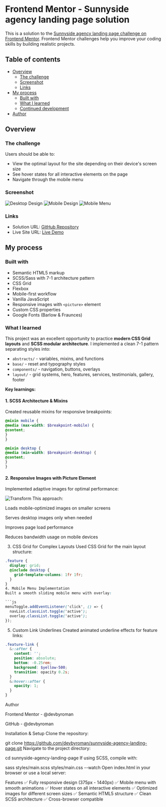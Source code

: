 # Frontend Mentor - Sunnyside agency landing page solution

This is a solution to the [Sunnyside agency landing page challenge on Frontend Mentor](https://www.frontendmentor.io/challenges/sunnyside-agency-landing-page-7yVs3B6ef). Frontend Mentor challenges help you improve your coding skills by building realistic projects.

## Table of contents

- [Overview](#overview)
  - [The challenge](#the-challenge)
  - [Screenshot](#screenshot)
  - [Links](#links)
- [My process](#my-process)
  - [Built with](#built-with)
  - [What I learned](#what-i-learned)
  - [Continued development](#continued-development)
- [Author](#author)

## Overview

### The challenge

Users should be able to:

- View the optimal layout for the site depending on their device's screen size
- See hover states for all interactive elements on the page
- Navigate through the mobile menu

### Screenshot

![Desktop Design](./design/desktop-design.jpg)
![Mobile Design](./design/mobile-design.jpg)
![Mobile Menu](./design/mobile-menu.jpg)

### Links

- Solution URL: [GitHub Repository](https://github.com/devbyroman/sunnyside-agency-landing-page)
- Live Site URL: [Live Demo](https://devbyroman.github.io/sunnyside-agency-landing-page)

## My process

### Built with

- Semantic HTML5 markup
- SCSS/Sass with 7-1 architecture pattern
- CSS Grid
- Flexbox
- Mobile-first workflow
- Vanilla JavaScript
- Responsive images with `<picture>` element
- Custom CSS properties
- Google Fonts (Barlow & Fraunces)

### What I learned

This project was an excellent opportunity to practice **modern CSS Grid layouts** and **SCSS modular architecture**. I implemented a clean 7-1 pattern separating styles into:

- `abstracts/` - variables, mixins, and functions
- `base/` - reset and typography styles
- `components/` - navigation, buttons, overlays
- `layout/` - grid systems, hero, features, services, testimonials, gallery, footer

**Key learnings:**

#### 1. SCSS Architecture & Mixins

Created reusable mixins for responsive breakpoints:
```scss
@mixin mobile {
@media (max-width: $breakpoint-mobile) {
@content;
}
}

@mixin desktop {
@media (min-width: $breakpoint-desktop) {
@content;
}
}
```

#### 2. Responsive Images with Picture Element

Implemented adaptive images for optimal performance:

<picture> <source media="(min-width: 1025px)" srcset="images/desktop/image-transform.jpg"> <img src="images/mobile/image-transform.jpg" alt="Transform"> </picture> 
This approach:

Loads mobile-optimized images on smaller screens

Serves desktop images only when needed

Improves page load performance

Reduces bandwidth usage on mobile devices

3. CSS Grid for Complex Layouts
Used CSS Grid for the main layout structure:

```scss
.feature {
  display: grid;
  @include desktop {
    grid-template-columns: 1fr 1fr;
  }
}
4. Mobile Menu Implementation
Built a smooth sliding mobile menu with overlay:

```js
menuToggle.addEventListener('click', () => {
  navList.classList.toggle('active');
  overlay.classList.toggle('active');
});
```
5. Custom Link Underlines
Created animated underline effects for feature links:

```scss
.feature-link {
  &::after {
    content: '';
    position: absolute;
    bottom: -0.25rem;
    background: $yellow-500;
    transition: opacity 0.2s;
  }
  &:hover::after {
    opacity: 1;
  }
}
```
Author

Frontend Mentor - @devbyroman

GitHub - @devbyroman

Installation & Setup
Clone the repository:

git clone https://github.com/devbyroman/sunnyside-agency-landing-page.git
Navigate to the project directory:

cd sunnyside-agency-landing-page
If using SCSS, compile with:

sass styles/main.scss styles/main.css --watch
Open index.html in your browser or use a local server:

Features
✅ Fully responsive design (375px - 1440px)
✅ Mobile menu with smooth animations
✅ Hover states on all interactive elements
✅ Optimized images for different screen sizes
✅ Semantic HTML5 structure
✅ Clean SCSS architecture
✅ Cross-browser compatible
